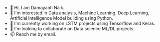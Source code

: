 - 👋 Hi, I am Damayanti Naik.
- 👀 I'm interested in Data analysis, Machine Learning, Deep Learning, Artificial Intelligence Model building using Python.  
- 🌱 I'm currently working on LSTM projects using Tensorflow and Keras.  
- 💞️ I'm  looking to collaborate on Data science ML/DL projects.
- 📫 Reach me by email.
  
<!---
damayantinaik/damayantinaik is a ✨ special ✨ repository because its `README.md` (this file) appears on your GitHub profile.
You can click the Preview link to take a look at your changes.
--->

